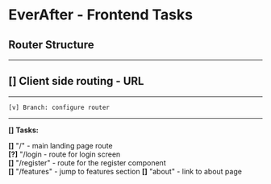 # EverAfter - Frontend Tasks

## Router Structure

---

## **[]** Client side routing - URL

---

    [v] Branch: configure router

---

**[]** **Tasks:**

**[]** "/" - main landing page route\
**[?]** "/login - route for login screen\
**[]** "/register" - route for the register component\
**[]** "/features" - jump to features section
**[]** "about" - link to about page
